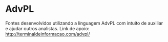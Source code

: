 # AdvPL
Fontes desenvolvidos utilizando a linguagem AdvPL com intuito de auxiliar e ajudar outros analistas.
Link de apoio: http://terminaldeinformacao.com/advpl/
